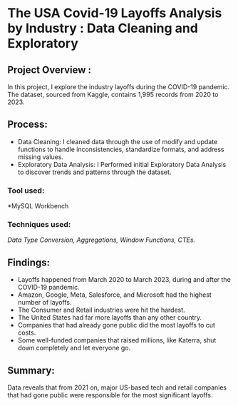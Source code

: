 # The USA Covid-19 Layoffs Analysis by Industry : Data Cleaning and Exploratory 

## Project Overview :
In this project, I explore the industry layoffs during the COVID-19 pandemic. The dataset, sourced from Kaggle, contains 1,995 records from 2020 to 2023.

## Process:

- Data Cleaning:
  I cleaned data through the use of modify and update functions to handle inconsistencies, standardize formats, and address missing values.
- Exploratory Data Analysis:
  I Performed initial Exploratory Data Analysis to discover trends and patterns through the dataset.

### Tool used: 
*MySQL Workbench

### Techniques used: 
*Data Type Conversion, Aggregations, Window Functions, CTEs.*  

## Findings:
- Layoffs happened from March 2020 to March 2023, during and after the COVID-19 pandemic.
- Amazon, Google, Meta, Salesforce, and Microsoft had the highest number of layoffs.
- The Consumer and Retail industries were hit the hardest.
- The United States had far more layoffs than any other country.
- Companies that had already gone public did the most layoffs to cut costs.
- Some well-funded companies that raised millions, like Katerra, shut down completely and let everyone go.

## Summary:  
Data reveals that from 2021 on, major US-based tech and retail companies that had gone public were responsible for the most significant layoffs.


